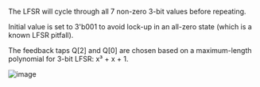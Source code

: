 The LFSR will cycle through all 7 non-zero 3-bit values before repeating.

Initial value is set to 3'b001 to avoid lock-up in an all-zero state (which is a known LFSR pitfall).

The feedback taps Q[2] and Q[0] are chosen based on a maximum-length polynomial for 3-bit LFSR: x³ + x + 1.

![image](https://github.com/user-attachments/assets/0ba897b1-8fbe-4900-8d8a-99b70caede96)
